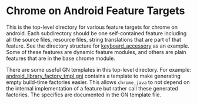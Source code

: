# Chrome on Android Feature Targets

This is the top-level directory for various feature targets for chrome on
android. Each subdirectory should be one self-contained feature including all
the source files, resource files, string translations that are part of that
feature. See the directory structure for
[keyboard_accessory](keyboard_accessory) as an example. Some of these features
are dynamic feature modules, and others are plain features that are in the base
chrome module.

There are some useful GN templates in this top-level directory. For example:
[android_library_factory_tmpl.gni](android_library_factory_tmpl.gni) contains
a template to make generating empty build-time factories easier. This allows
`chrome_java` to not depend on the internal implementation of a feature but
rather call these generated factories. The specifics are documented in the GN
template file.
